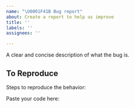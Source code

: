 ```yaml
---
name: "\U0001F41B Bug report"
about: Create a report to help us improve
title: ''
labels: ''
assignees: ''

---
```


A clear and concise description of what the bug is.

## To Reproduce

Steps to reproduce the behavior:

Paste your code here:

```js
```
